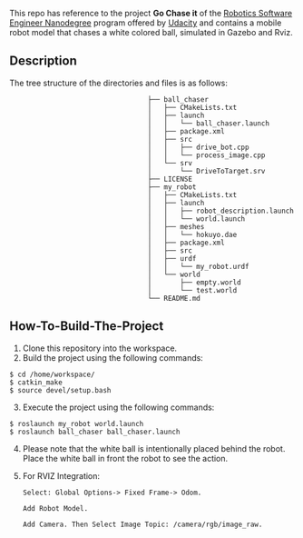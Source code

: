 

This repo has reference to the project **Go Chase it** of the [Robotics Software Engineer Nanodegree](https://www.udacity.com/course/robotics-software-engineer--nd209) program offered by [Udacity](https://www.udacity.com/) and contains a mobile robot model that chases a white colored ball, simulated in Gazebo and Rviz.

## Description

The tree structure of the directories and files is as follows:
                                      
                                      ├── ball_chaser
                                      │   ├── CMakeLists.txt
                                      │   ├── launch
                                      │   │   └── ball_chaser.launch
                                      │   ├── package.xml
                                      │   ├── src
                                      │   │   ├── drive_bot.cpp
                                      │   │   └── process_image.cpp
                                      │   └── srv
                                      │       └── DriveToTarget.srv
                                      ├── LICENSE
                                      ├── my_robot
                                      │   ├── CMakeLists.txt
                                      │   ├── launch
                                      │   │   ├── robot_description.launch
                                      │   │   └── world.launch
                                      │   ├── meshes
                                      │   │   └── hokuyo.dae
                                      │   ├── package.xml
                                      │   ├── src
                                      │   ├── urdf
                                      │   │   └── my_robot.urdf
                                      │   └── world
                                      │       ├── empty.world
                                      │       └── test.world
                                      └── README.md
                                      
## How-To-Build-The-Project

1. Clone this repository into the workspace.
2. Build the project using the following commands:
  ```
  $ cd /home/workspace/
  $ catkin_make
  $ source devel/setup.bash
  ```
3. Execute the project using the following commands:
  ```
  $ roslaunch my_robot world.launch 
  $ roslaunch ball_chaser ball_chaser.launch
  ```
4. Please note that the white ball is intentionally placed behind the robot. Place the white ball in front the robot to see the action. 

5. For RVIZ Integration: 

   `Select: Global Options-> Fixed Frame-> Odom.`
   
   `Add Robot Model.`

   `Add Camera. Then Select Image Topic: /camera/rgb/image_raw.`
 
   
 
   
 
